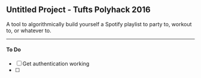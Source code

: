 ## Untitled Project - Tufts Polyhack 2016

A tool to algorithmically build yourself a Spotify playlist to party to, workout to, or whatever to.

* * *

#### To Do
- [ ] Get authentication working
- [ ] 
